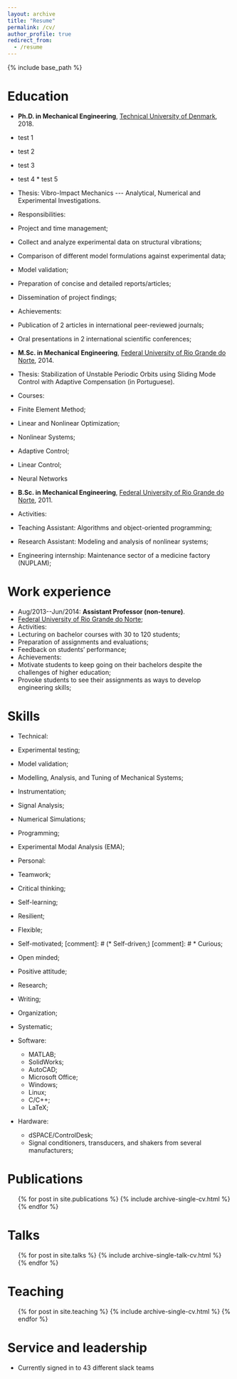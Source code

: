 ```yaml
---
layout: archive
title: "Resume"
permalink: /cv/
author_profile: true
redirect_from:
  - /resume
---
```


{% include base_path %}

Education
======
* **Ph.D. in Mechanical Engineering**, [Technical University of Denmark](http://www.mek.dtu.dk/english), 2018.
* test 1
 * test 2
  * test 3
   * test 4
    * test 5

  * Thesis: Vibro-Impact Mechanics --- Analytical, Numerical and Experimental Investigations.
  * Responsibilities:
  * Project and time management;
  * Collect and analyze experimental data on structural vibrations;
  * Comparison of different model formulations against experimental data;
  * Model validation;
  * Preparation of concise and detailed reports/articles;
  * Dissemination of project findings;
 * Achievements:
  * Publication of 2 articles in international peer-reviewed journals;
  * Oral presentations in 2 international scientific conferences;
* **M.Sc. in Mechanical Engineering**, [Federal University of Rio Grande do Norte](http://www.ufrn.br/en), 2014.
* Thesis: Stabilization of Unstable Periodic Orbits using Sliding Mode Control with Adaptive Compensation (in Portuguese).
* Courses:
 * Finite Element Method;
  * Linear and Nonlinear Optimization;
  * Nonlinear Systems;
  * Adaptive Control;
  * Linear Control;
  * Neural Networks
* **B.Sc. in Mechanical Engineering**, [Federal University of Rio Grande do Norte](http://www.ufrn.br/en), 2011.
 * Activities:
  * Teaching Assistant: Algorithms and object-oriented programming;
  * Research Assistant: Modeling and analysis of nonlinear systems;
  * Engineering internship: Maintenance sector of a medicine factory (NUPLAM);

Work experience
======
* Aug/2013--Jun/2014: **Assistant Professor (non-tenure)**.
 * [Federal University of Rio Grande do Norte](http://www.ufrn.br/en);
 * Activities:
  * Lecturing on bachelor courses with 30 to 120 students;
  * Preparation of assignments and evaluations;
  * Feedback on students’ performance;
 * Achievements:
  * Motivate students to keep going on their bachelors despite the challenges of higher education;
  * Provoke students to see their assignments as ways to develop engineering skills;
  
Skills
======
* Technical:
 * Experimental testing;
 * Model validation;
 * Modelling, Analysis, and Tuning of Mechanical Systems;
 * Instrumentation;
 * Signal Analysis;
 * Numerical Simulations;
 * Programming;
 * Experimental Modal Analysis (EMA);

* Personal:
 * Teamwork;
 * Critical thinking;
 * Self-learning;
 * Resilient;
 * Flexible;
 * Self-motivated;
[comment]: #  (* Self-driven;)
[comment]: #  * Curious;
 * Open minded;
 * Positive attitude;
 * Research;
 * Writing;
 * Organization;
 * Systematic;

* Software:
	* MATLAB;
	* SolidWorks;
	* AutoCAD;
	* Microsoft Office;
	* Windows;
	* Linux;
	* C/C++;
	* LaTeX;

* Hardware:
	* dSPACE/ControlDesk;
	* Signal conditioners, transducers, and shakers from several manufacturers;

Publications
======
  <ul>{% for post in site.publications %}
    {% include archive-single-cv.html %}
  {% endfor %}</ul>
  
Talks
======
  <ul>{% for post in site.talks %}
    {% include archive-single-talk-cv.html %}
  {% endfor %}</ul>
  
Teaching
======
  <ul>{% for post in site.teaching %}
    {% include archive-single-cv.html %}
  {% endfor %}</ul>
  
Service and leadership
======
* Currently signed in to 43 different slack teams
